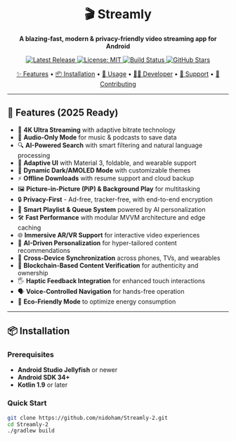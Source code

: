 <div align="center">
  <h1>🎬 Streamly</h1>
  <p><strong>A blazing-fast, modern & privacy-friendly video streaming app for Android</strong></p>
  <p>
    <a href="https://github.com/nidoham/Streamly-2/releases">
      <img src="https://img.shields.io/github/v/release/nidoham/Streamly-2?include_prereleases&label=Latest%20Release&style=for-the-badge" alt="Latest Release" />
    </a>
    <a href="https://github.com/nidoham/Streamly-2/blob/main/LICENSE">
      <img src="https://img.shields.io/github/license/nidoham/Streamly-2?style=for-the-badge" alt="License: MIT" />
    </a>
    <a href="https://github.com/nidoham/Streamly-2/actions">
      <img src="https://img.shields.io/github/actions/workflow/status/nidoham/Streamly-2/android.yml?branch=main&style=for-the-badge" alt="Build Status" />
    </a>
    <a href="https://github.com/nidoham/Streamly-2/stargazers">
      <img src="https://img.shields.io/github/stars/nidoham/Streamly-2?style=for-the-badge" alt="GitHub Stars" />
    </a>
  </p>
  <p>
    <a href="#features">✨ Features</a> • 
    <a href="#installation">📦 Installation</a> • 
    <a href="#usage">📖 Usage</a> • 
    <a href="#developer-profile">👨‍💻 Developer</a> • 
    <a href="#support">💬 Support</a> • 
    <a href="#contributing">🤝 Contributing</a>
  </p>
</div>

---

## 🚀 Features (2025 Ready)

- 🎥 **4K Ultra Streaming** with adaptive bitrate technology  
- 🎵 **Audio-Only Mode** for music & podcasts to save data  
- 🔍 **AI-Powered Search** with smart filtering and natural language processing  
- 📱 **Adaptive UI** with Material 3, foldable, and wearable support  
- 🌙 **Dynamic Dark/AMOLED Mode** with customizable themes  
- ⚡ **Offline Downloads** with resume support and cloud backup  
- 🖼️ **Picture-in-Picture (PiP) & Background Play** for multitasking  
- 🔒 **Privacy-First** - Ad-free, tracker-free, with end-to-end encryption  
- 🧠 **Smart Playlist & Queue System** powered by AI personalization  
- 🛠️ **Fast Performance** with modular MVVM architecture and edge caching  
- 🌐 **Immersive AR/VR Support** for interactive video experiences  
- 🤖 **AI-Driven Personalization** for hyper-tailored content recommendations  
- 🔄 **Cross-Device Synchronization** across phones, TVs, and wearables  
- 🔐 **Blockchain-Based Content Verification** for authenticity and ownership  
- 🖐️ **Haptic Feedback Integration** for enhanced touch interactions  
- 🗣️ **Voice-Controlled Navigation** for hands-free operation  
- 🌿 **Eco-Friendly Mode** to optimize energy consumption  

---

## 📦 Installation

### Prerequisites
- **Android Studio Jellyfish** or newer  
- **Android SDK 34+**  
- **Kotlin 1.9** or later  

### Quick Start
```bash
git clone https://github.com/nidoham/Streamly-2.git
cd Streamly-2
./gradlew build